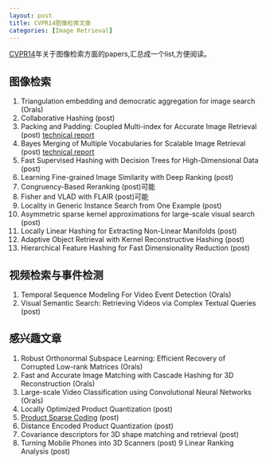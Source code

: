 ```yaml
---
layout: post
title: CVPR14图像检索文章
categories: [Image Retrieval]
---
```


[CVPR14](http://www.cvpapers.com/cvpr2014.html)年关于图像检索方面的papers,汇总成一个list,方便阅读。

## 图像检索

1. Triangulation embedding and democratic aggregation for image search (Orals)
2. Collaborative Hashing (post)
3. Packing and Padding: Coupled Multi-index for Accurate Image Retrieval (post) [technical report](http://arxiv.org/pdf/1402.2681v1.pdf)
4. Bayes Merging of Multiple Vocabularies for Scalable Image Retrieval (post) [technical report](http://arxiv.org/pdf/1403.0284v1.pdf)
5. Fast Supervised Hashing with Decision Trees for High-Dimensional Data (post)
6. Learning Fine-grained Image Similarity with Deep Ranking (post)
7. Congruency-Based Reranking (post)可能
8. Fisher and VLAD with FLAIR (post)可能
9. Locality in Generic Instance Search from One Example (post)
10. Asymmetric sparse kernel approximations for large-scale visual search (post)
11. Locally Linear Hashing for Extracting Non-Linear Manifolds  (post)
12. Adaptive Object Retrieval with Kernel Reconstructive Hashing (post)
13. Hierarchical Feature Hashing for Fast Dimensionality Reduction (post)

## 视频检索与事件检测

1. Temporal Sequence Modeling For Video Event Detection (Orals)
2. Visual Semantic Search: Retrieving Videos via Complex Textual Queries (post)

## 感兴趣文章

1. Robust Orthonormal Subspace Learning: Efficient Recovery of Corrupted Low-rank Matrices (Orals)
2. Fast and Accurate Image Matching with Cascade Hashing for 3D Reconstruction (Orals)
3. Large-scale Video Classification using Convolutional Neural Networks (Orals)
4. Locally Optimized Product Quantization (post)
5. [Product Sparse Coding](http://research.microsoft.com/en-us/um/people/kahe/publications/cvpr14psc.pdf) (post)
6. Distance Encoded Product Quantization (post)
7. Covariance descriptors for 3D shape matching and retrieval (post)
8. Turning Mobile Phones into 3D Scanners (post)
9 Linear Ranking Analysis (post)
